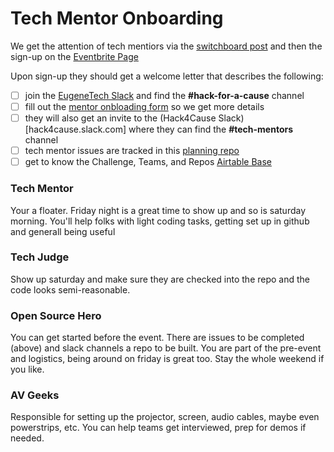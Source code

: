 # Tech Mentor Onboarding
We get the attention of tech mentiors via the [switchboard post](https://eugenetech.switchboardhq.com/posts/44423) 
and then the sign-up on the [Eventbrite Page](https://eugenetech.switchboardhq.com/sbel/8e1e4a83e8b63c4a270ab49293a9ca8c?link=https://www.eventbrite.com/e/hack-for-a-cause-2019-registration-58823596962)

Upon sign-up they should get a welcome letter that describes the following:

- [ ] join the [EugeneTech Slack](http://eugslack.com) and find the **#hack-for-a-cause** channel
- [ ] fill out the [mentor onbloading form](https://forms.gle/Hy4qQnLnLhmhgDi9A) so we get more details
- [ ] they will also get an invite to the (Hack4Cause Slack)[hack4cause.slack.com] where they can find the **#tech-mentors** channel
- [ ] tech mentor issues are tracked in this [planning repo](https://github.com/Hack4Eugene/hack-4-cause-2019-plan/issues)
- [ ] get to know the Challenge, Teams, and Repos [Airtable Base](https://airtable.com/invite/l?inviteId=inviLIdrtt72RnYtB&inviteToken=6ad12622b4539a55702ae83d4e05c8e4def7e2c71d0f96ad53858ababe3afc78)

### Tech Mentor
Your a floater.  Friday night is a great time to show up and so is saturday morning.  You'll help folks with light coding tasks, getting set up in github and generall being useful

### Tech Judge
Show up saturday and make sure they are checked into the repo and the code looks semi-reasonable.

### Open Source Hero
You can get started before the event.  There are issues to be completed (above) and slack channels a repo to be built.  You are part of the pre-event and logistics, being around on friday is great too.  Stay the whole weekend if you like.

### AV Geeks
Responsible for setting up the projector, screen, audio cables, maybe even powerstrips, etc.  You can help teams get interviewed, prep for demos if needed.


